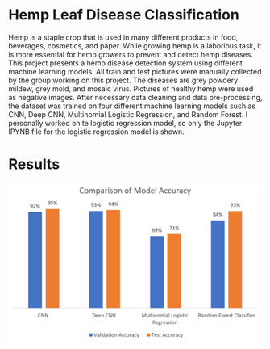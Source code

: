 # Hemp Leaf Disease Classification

Hemp is a staple crop that is used in many different products in food, beverages, cosmetics, and paper. While growing hemp is a laborious task, it is more essential for hemp growers to prevent and detect hemp diseases. This project presents a hemp disease detection system using different machine learning models. All train and test pictures were manually collected by the group working on this project. The diseases are grey powdery mildew, grey mold, and mosaic virus. Pictures of healthy hemp were used as negative images. After necessary data cleaning and data pre-processing, the dataset was trained on four different machine learning models such as CNN, Deep CNN, Multinomial Logistic Regression, and Random Forest. I personally worked on te logistic regression model, so only the Jupyter IPYNB file for the logistic regression model is shown. 

# Results 
![alt text](https://github.com/kristienguyen100/Hemp-Disease-Classification/blob/master/Pics/Accuracy.png)


